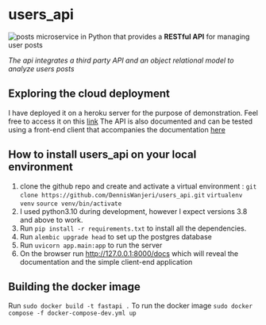 # users_api
![posts](https://static-prod.adweek.com/wp-content/uploads/2022/06/InstagramPin3Posts.jpg.webp "astroden")
microservice in Python that provides a **RESTful API** for managing user posts

_The api integrates a third party API and an object relational model to analyze users posts_

## Exploring the cloud deployment

I have deployed it on a heroku server for the purpose of demonstration. Feel free to access it on this [link](https://users-api-dennis.herokuapp.com/ "deployed app")
The API is also documented and can be tested using a front-end client that accompanies the documentation [here](https://users-api-dennis.herokuapp.com/docs "documentation")

## How to install users_api on your local environment
1. clone the github repo and create and activate a virtual environment :
    `git clone https://github.com/DennisWanjeri/users_api.git`
    `virtualenv venv`
    `source venv/bin/activate`
2. I used python3.10 during development, however I expect versions 3.8 and above to work.
3. Run `pip install -r requirements.txt` to install all the dependencies.
4. Run `alembic upgrade head` to set up the postgres database
5. Run `uvicorn app.main:app` to run the server
6. On the browser run http://127.0.0.1:8000/docs which will reveal the documentation and the simple client-end application

## Building the docker image
Run `sudo docker build -t fastapi .`
To run the docker image `sudo docker compose -f docker-compose-dev.yml up`